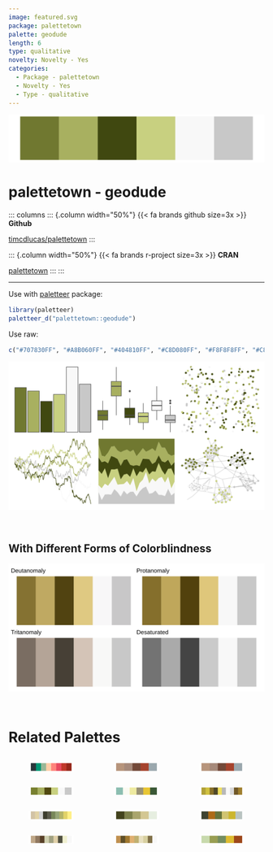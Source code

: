 ```yaml
---
image: featured.svg
package: palettetown
palette: geodude
length: 6
type: qualitative
novelty: Novelty - Yes
categories:
  - Package - palettetown
  - Novelty - Yes
  - Type - qualitative
---
```


![](featured.svg)

# palettetown - geodude 

::: columns
::: {.column width="50%"}
{{< fa brands github size=3x >}}
**Github**

[timcdlucas/palettetown](https://github.com/timcdlucas/palettetown)
:::

::: {.column width="50%"}
{{< fa brands r-project size=3x >}}
**CRAN**

[palettetown](https://CRAN.R-project.org/package=palettetown)
:::
:::

<hr> 

Use with [paletteer](https://emilhvitfeldt.github.io/paletteer/) package:

```r
library(paletteer)
paletteer_d("palettetown::geodude")
```

Use raw:

```r
c("#707830FF", "#A8B060FF", "#404810FF", "#C8D080FF", "#F8F8F8FF", "#C8C8C8FF")
``` 

![](examples.png) 

  <br>
  
  ## With Different Forms of Colorblindness
  
  ![](colorblind.svg) 

<br>

# Related Palettes

<div class="list" style="display: grid; grid-template-columns: auto auto auto;"> <figure class="figure">
<a href="../../awtools/a_palette/"> <img src="../../awtools/a_palette/featured.svg" style="width: 100%;" class="figure-img"></a>
</figure> <figure class="figure">
<a href="../../ButterflyColors/hamadryas_feronia/"> <img src="../../ButterflyColors/hamadryas_feronia/featured.svg" style="width: 100%;" class="figure-img"></a>
</figure> <figure class="figure">
<a href="../../ButterflyColors/hamadryas_feronia/"> <img src="../../ButterflyColors/hamadryas_feronia/featured.svg" style="width: 100%;" class="figure-img"></a>
</figure> <figure class="figure">
<a href="../../palettetown/graveler/"> <img src="../../palettetown/graveler/featured.svg" style="width: 100%;" class="figure-img"></a>
</figure> <figure class="figure">
<a href="../../nationalparkcolors/Yellowstone/"> <img src="../../nationalparkcolors/Yellowstone/featured.svg" style="width: 100%;" class="figure-img"></a>
</figure> <figure class="figure">
<a href="../../palettetown/shedinja/"> <img src="../../palettetown/shedinja/featured.svg" style="width: 100%;" class="figure-img"></a>
</figure> <figure class="figure">
<a href="../../impressionist.colors/melon_et_peches/"> <img src="../../impressionist.colors/melon_et_peches/featured.svg" style="width: 100%;" class="figure-img"></a>
</figure> <figure class="figure">
<a href="../../fishualize/Paralabrax_clathratus/"> <img src="../../fishualize/Paralabrax_clathratus/featured.svg" style="width: 100%;" class="figure-img"></a>
</figure> <figure class="figure">
<a href="../../Manu/Titipounamu/"> <img src="../../Manu/Titipounamu/featured.svg" style="width: 100%;" class="figure-img"></a>
</figure> <figure class="figure">
<a href="../../palettetown/pinsir/"> <img src="../../palettetown/pinsir/featured.svg" style="width: 100%;" class="figure-img"></a>
</figure> <figure class="figure">
<a href="../../palettetown/eevee/"> <img src="../../palettetown/eevee/featured.svg" style="width: 100%;" class="figure-img"></a>
</figure> <figure class="figure">
<a href="../../lisa/RemediosVaro/"> <img src="../../lisa/RemediosVaro/featured.svg" style="width: 100%;" class="figure-img"></a>
</figure> 
</div>
